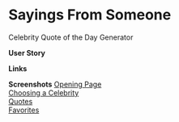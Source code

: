 # Sayings From Someone
Celebrity Quote of the Day Generator

<b>User Story</b>

<b>Links</b>

<b>Screenshots</b>
<a href="https://i.gyazo.com/a51c45a75ac6587d1c1e4ea913aabdb8.png">Opening Page</a><br>
<a href="https://i.gyazo.com/33f090e87caa82c857591785a423131d.png">Choosing a Celebrity</a><br>
<a href="https://i.gyazo.com/8d46a2e0031b8170869852ed8803337a.png">Quotes</a><br>
<a href="https://i.gyazo.com/8d32f72f0d8779ee116964d12a72da11.png">Favorites</a><br>
